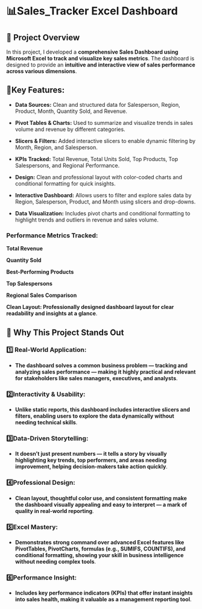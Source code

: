 # 📊Sales_Tracker Excel Dashboard

## 🚀 Project Overview
In this project, I developed a **comprehensive Sales Dashboard using Microsoft Excel to track and visualize key sales metrics**. The dashboard is designed to provide an **intuitive and interactive view of sales performance across various dimensions**.


## 📌Key Features:

- **Data Sources:** Clean and structured data for Salesperson, Region, Product, Month, Quantity Sold, and Revenue.

- **Pivot Tables & Charts:** Used to summarize and visualize trends in sales volume and revenue by different categories.

- **Slicers & Filters:** Added interactive slicers to enable dynamic filtering by Month, Region, and Salesperson.

- **KPIs Tracked:** Total Revenue, Total Units Sold, Top Products, Top Salespersons, and Regional Performance.

- **Design:** Clean and professional layout with color-coded charts and conditional formatting for quick insights.

- **Interactive Dashboard:** Allows users to filter and explore sales data by Region, Salesperson, Product, and Month using slicers and drop-downs.

- **Data Visualization:** Includes pivot charts and conditional formatting to highlight trends and outliers in revenue and sales volume.


### Performance Metrics Tracked:

**Total Revenue**

**Quantity Sold**

**Best-Performing Products**

**Top Salespersons**

**Regional Sales Comparison**

**Clean Layout: Professionally designed dashboard layout for clear readability and insights at a glance**.



## 🌟 Why This Project Stands Out

### 1️⃣ Real-World Application:
- **The dashboard solves a common business problem — tracking and analyzing sales performance — making it highly practical and relevant for stakeholders like sales managers, executives, and analysts**.

### 2️⃣Interactivity & Usability:
- **Unlike static reports, this dashboard includes interactive slicers and filters, enabling users to explore the data dynamically without needing technical skills**.

### 3️⃣Data-Driven Storytelling:
- **It doesn’t just present numbers — it tells a story by visually highlighting key trends, top performers, and areas needing improvement, helping decision-makers take action quickly**.

### 4️⃣Professional Design:
- **Clean layout, thoughtful color use, and consistent formatting make the dashboard visually appealing and easy to interpret — a mark of quality in real-world reporting**.

### 5️⃣Excel Mastery:
- **Demonstrates strong command over advanced Excel features like PivotTables, PivotCharts, formulas (e.g., SUMIFS, COUNTIFS), and conditional formatting, showing your skill in business intelligence without needing complex tools**.

### 6️⃣Performance Insight:
- **Includes key performance indicators (KPIs) that offer instant insights into sales health, making it valuable as a management reporting tool**.
